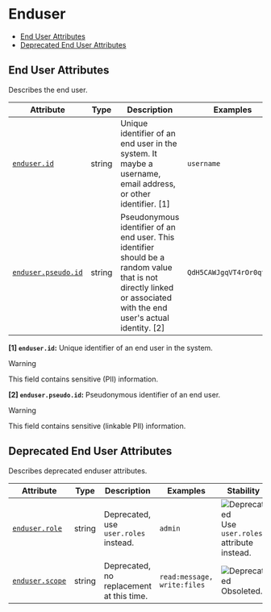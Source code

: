 <!-- NOTE: THIS FILE IS AUTOGENERATED. DO NOT EDIT BY HAND. -->
<!-- see templates/registry/markdown/attribute_namespace.md.j2 -->

# Enduser

- [End User Attributes](#end-user-attributes)
- [Deprecated End User Attributes](#deprecated-end-user-attributes)

## End User Attributes

Describes the end user.

| Attribute | Type | Description | Examples | Stability |
|---|---|---|---|---|
| <a id="enduser-id" href="#enduser-id">`enduser.id`</a> | string | Unique identifier of an end user in the system. It maybe a username, email address, or other identifier. [1] | `username` | ![Development](https://img.shields.io/badge/-development-blue) |
| <a id="enduser-pseudo-id" href="#enduser-pseudo-id">`enduser.pseudo.id`</a> | string | Pseudonymous identifier of an end user. This identifier should be a random value that is not directly linked or associated with the end user's actual identity. [2] | `QdH5CAWJgqVT4rOr0qtumf` | ![Development](https://img.shields.io/badge/-development-blue) |

**[1] `enduser.id`:** Unique identifier of an end user in the system.

> [!Warning]
> This field contains sensitive (PII) information.

**[2] `enduser.pseudo.id`:** Pseudonymous identifier of an end user.

> [!Warning]
> This field contains sensitive (linkable PII) information.

## Deprecated End User Attributes

Describes deprecated enduser attributes.

| Attribute | Type | Description | Examples | Stability |
|---|---|---|---|---|
| <a id="enduser-role" href="#enduser-role">`enduser.role`</a> | string | Deprecated, use `user.roles` instead. | `admin` | ![Deprecated](https://img.shields.io/badge/-deprecated-red)<br>Use `user.roles` attribute instead. |
| <a id="enduser-scope" href="#enduser-scope">`enduser.scope`</a> | string | Deprecated, no replacement at this time. | `read:message, write:files` | ![Deprecated](https://img.shields.io/badge/-deprecated-red)<br>Obsoleted. |
